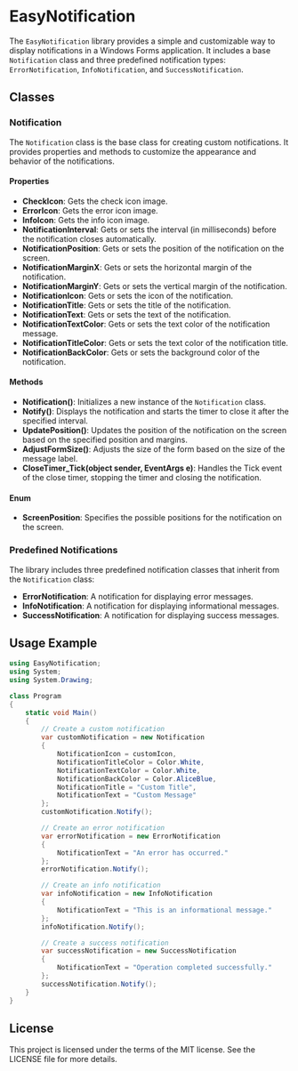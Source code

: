﻿# EasyNotification

The `EasyNotification` library provides a simple and customizable way to display notifications in a Windows Forms application. It includes a base `Notification` class and three predefined notification types: `ErrorNotification`, `InfoNotification`, and `SuccessNotification`.

## Classes

### Notification

The `Notification` class is the base class for creating custom notifications. It provides properties and methods to customize the appearance and behavior of the notifications.

#### Properties

- **CheckIcon**: Gets the check icon image.
- **ErrorIcon**: Gets the error icon image.
- **InfoIcon**: Gets the info icon image.
- **NotificationInterval**: Gets or sets the interval (in milliseconds) before the notification closes automatically.
- **NotificationPosition**: Gets or sets the position of the notification on the screen.
- **NotificationMarginX**: Gets or sets the horizontal margin of the notification.
- **NotificationMarginY**: Gets or sets the vertical margin of the notification.
- **NotificationIcon**: Gets or sets the icon of the notification.
- **NotificationTitle**: Gets or sets the title of the notification.
- **NotificationText**: Gets or sets the text of the notification.
- **NotificationTextColor**: Gets or sets the text color of the notification message.
- **NotificationTitleColor**: Gets or sets the text color of the notification title.
- **NotificationBackColor**: Gets or sets the background color of the notification.

#### Methods

- **Notification()**: Initializes a new instance of the `Notification` class.
- **Notify()**: Displays the notification and starts the timer to close it after the specified interval.
- **UpdatePosition()**: Updates the position of the notification on the screen based on the specified position and margins.
- **AdjustFormSize()**: Adjusts the size of the form based on the size of the message label.
- **CloseTimer_Tick(object sender, EventArgs e)**: Handles the Tick event of the close timer, stopping the timer and closing the notification.

#### Enum

- **ScreenPosition**: Specifies the possible positions for the notification on the screen.

### Predefined Notifications

The library includes three predefined notification classes that inherit from the `Notification` class:

- **ErrorNotification**: A notification for displaying error messages.
- **InfoNotification**: A notification for displaying informational messages.
- **SuccessNotification**: A notification for displaying success messages.

## Usage Example

```csharp
using EasyNotification;
using System;
using System.Drawing;

class Program
{
    static void Main()
    {
        // Create a custom notification
        var customNotification = new Notification
        {
            NotificationIcon = customIcon,
            NotificationTitleColor = Color.White,
            NotificationTextColor = Color.White,
            NotificationBackColor = Color.AliceBlue,
            NotificationTitle = "Custom Title",
            NotificationText = "Custom Message"
        };
        customNotification.Notify();

        // Create an error notification
        var errorNotification = new ErrorNotification
        {
            NotificationText = "An error has occurred."
        };
        errorNotification.Notify();

        // Create an info notification
        var infoNotification = new InfoNotification
        {
            NotificationText = "This is an informational message."
        };
        infoNotification.Notify();

        // Create a success notification
        var successNotification = new SuccessNotification
        {
            NotificationText = "Operation completed successfully."
        };
        successNotification.Notify();
    }
}
```

## License

This project is licensed under the terms of the MIT license. See the LICENSE file for more details.
